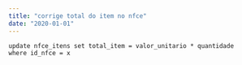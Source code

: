 ```yaml
---
title: "corrige total do item no nfce"
date: "2020-01-01"
---
```


<code>update nfce_itens set total_item = valor_unitario * quantidade
where id_nfce = x
</code>